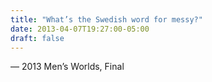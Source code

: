 ```yaml
---
title: "What’s the Swedish word for messy?"
date: 2013-04-07T19:27:00-05:00
draft: false
---
```

— 2013 Men’s Worlds, Final